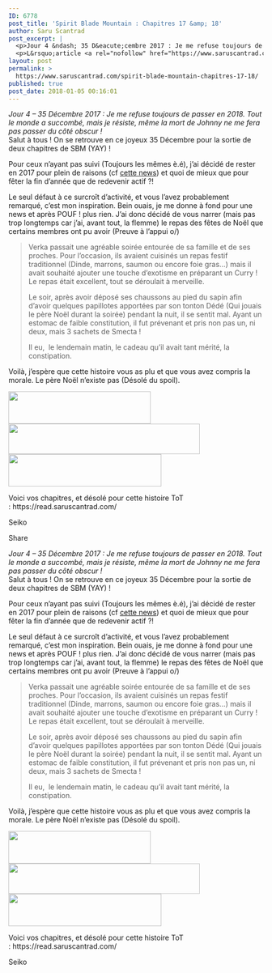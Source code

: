 ```yaml
---
ID: 6778
post_title: 'Spirit Blade Mountain : Chapitres 17 &amp; 18'
author: Saru Scantrad
post_excerpt: |
  <p>Jour 4 &ndash; 35 D&eacute;cembre 2017 : Je me refuse toujours de passer en 2018. Tout le monde a succomb&eacute;, mais je r&eacute;siste, m&ecirc;me...</p>
  <p>L&rsquo;article <a rel="nofollow" href="https://www.saruscantrad.com/spirit-blade-mountain-chapitres-17-18/">Spirit Blade Mountain : Chapitres 17 &amp; 18</a> est apparu en premier sur <a rel="nofollow" href="https://www.saruscantrad.com/">Saru Scantrad</a>.</p>
layout: post
permalink: >
  https://www.saruscantrad.com/spirit-blade-mountain-chapitres-17-18/
published: true
post_date: 2018-01-05 00:16:01
---
```

<div class="feedwordpress-gaffer-full-text"><div class="entry-inner">
<p><em>Jour 4 – 35 Décembre 2017 : Je me refuse toujours de passer en 2018. Tout le monde a succombé, mais je résiste, même la mort de Johnny ne me fera pas passer du côté obscur !<br></em>Salut à tous ! On se retrouve en ce joyeux 35 Décembre pour la sortie de deux chapitres de SBM (YAY) !</p>
<p>Pour ceux n’ayant pas suivi (Toujours les mêmes è.é), j’ai décidé de rester en 2017 pour plein de raisons (cf <a href="https://www.saruscantrad.com/rokudenashi-majutsu-chapitre-19/">cette news</a>) et quoi de mieux que pour fêter la fin d’année que de redevenir actif ?!</p>
<p>Le seul défaut à ce surcroît d’activité, et vous l’avez probablement remarqué, c’est mon inspiration. Bein ouais, je me donne à fond pour une news et après POUF ! plus rien. J’ai donc décidé de vous narrer (mais pas trop longtemps car j’ai, avant tout, la flemme) le repas des fêtes de Noël que certains membres ont pu avoir (Preuve à l’appui o/)</p>
<blockquote>
<p>Verka passait une agréable soirée entourée de sa famille et de ses proches. Pour l’occasion, ils avaient cuisinés un repas festif traditionnel (Dinde, marrons, saumon ou encore foie gras…) mais il avait souhaité ajouter une touche d’exotisme en préparant un Curry ! Le repas était excellent, tout se déroulait à merveille.</p>
<p>Le soir, après avoir déposé ses chaussons au pied du sapin afin d’avoir quelques papillotes apportées par son tonton Dédé (Qui jouais le père Noël durant la soirée) pendant la nuit, il se sentit mal. Ayant un estomac de faible constitution, il fut prévenant et pris non pas un, ni deux, mais 3 sachets de Smecta !</p>
<p>Il eu,  le lendemain matin, le cadeau qu’il avait tant mérité, la constipation.</p>
</blockquote>
<p>Voilà, j’espère que cette histoire vous as plu et que vous avez compris la morale. Le père Noël n’existe pas (Désolé du spoil).</p>
<p><img class="alignnone size-full wp-image-2173" src="https://united-subs.dearclouds.com/wp-content/uploads/2018/05/e48f9f2ed227ec45f58eadd26f849671.jpg" alt="" width="281" height="64"><img class="alignnone size-full wp-image-2174" src="https://www.saruscantrad.com/wp-content/uploads/2018/01/Screenshot_2.png" alt="" width="378" height="60" srcset="https://www.saruscantrad.com/wp-content/uploads/2018/01/Screenshot_2.png 378w, https://www.saruscantrad.com/wp-content/uploads/2018/01/Screenshot_2-300x48.png 300w" sizes="(max-width: 378px) 100vw, 378px"><img class="alignnone size-full wp-image-2175" src="https://www.saruscantrad.com/wp-content/uploads/2018/01/Screenshot_3.png" alt="" width="302" height="64" srcset="https://www.saruscantrad.com/wp-content/uploads/2018/01/Screenshot_3.png 302w, https://www.saruscantrad.com/wp-content/uploads/2018/01/Screenshot_3-300x64.png 300w" sizes="(max-width: 302px) 100vw, 302px"></p>
<p>Voici vos chapitres, et désolé pour cette histoire ToT : https://read.saruscantrad.com/</p>
<p>Seiko</p>
</div>
<div class="sharrre-container">
<span>Share</span><div id="twitter" data-url="https://www.saruscantrad.com/spirit-blade-mountain-chapitres-17-18/" data-text="Spirit Blade Mountain : Chapitres 17 &amp; 18" data-title="Tweet"></div>
<div id="facebook" data-url="https://www.saruscantrad.com/spirit-blade-mountain-chapitres-17-18/" data-text="Spirit Blade Mountain : Chapitres 17 &amp; 18" data-title="Like"></div>
<div id="googleplus" data-url="https://www.saruscantrad.com/spirit-blade-mountain-chapitres-17-18/" data-text="Spirit Blade Mountain : Chapitres 17 &amp; 18" data-title="+1"></div>
<div id="pinterest" data-url="https://www.saruscantrad.com/spirit-blade-mountain-chapitres-17-18/" data-text="Spirit Blade Mountain : Chapitres 17 &amp; 18" data-title="Pin It"></div>
</div><p><em>Jour 4 – 35 Décembre 2017 : Je me refuse toujours de passer en 2018. Tout le monde a succombé, mais je résiste, même la mort de Johnny ne me fera pas passer du côté obscur !<br></em>Salut à tous ! On se retrouve en ce joyeux 35 Décembre pour la sortie de deux chapitres de SBM (YAY) !</p>
<p>Pour ceux n’ayant pas suivi (Toujours les mêmes è.é), j’ai décidé de rester en 2017 pour plein de raisons (cf <a href="https://www.saruscantrad.com/rokudenashi-majutsu-chapitre-19/">cette news</a>) et quoi de mieux que pour fêter la fin d’année que de redevenir actif ?!</p>
<p>Le seul défaut à ce surcroît d’activité, et vous l’avez probablement remarqué, c’est mon inspiration. Bein ouais, je me donne à fond pour une news et après POUF ! plus rien. J’ai donc décidé de vous narrer (mais pas trop longtemps car j’ai, avant tout, la flemme) le repas des fêtes de Noël que certains membres ont pu avoir (Preuve à l’appui o/)</p>
<blockquote>
<p>Verka passait une agréable soirée entourée de sa famille et de ses proches. Pour l’occasion, ils avaient cuisinés un repas festif traditionnel (Dinde, marrons, saumon ou encore foie gras…) mais il avait souhaité ajouter une touche d’exotisme en préparant un Curry ! Le repas était excellent, tout se déroulait à merveille.</p>
<p>Le soir, après avoir déposé ses chaussons au pied du sapin afin d’avoir quelques papillotes apportées par son tonton Dédé (Qui jouais le père Noël durant la soirée) pendant la nuit, il se sentit mal. Ayant un estomac de faible constitution, il fut prévenant et pris non pas un, ni deux, mais 3 sachets de Smecta !</p>
<p>Il eu,  le lendemain matin, le cadeau qu’il avait tant mérité, la constipation.</p>
</blockquote>
<p>Voilà, j’espère que cette histoire vous as plu et que vous avez compris la morale. Le père Noël n’existe pas (Désolé du spoil).</p>
<p><img class="alignnone size-full wp-image-2173" src="https://united-subs.dearclouds.com/wp-content/uploads/2018/05/e48f9f2ed227ec45f58eadd26f849671.jpg" alt="" width="281" height="64"><img class="alignnone size-full wp-image-2174" src="https://www.saruscantrad.com/wp-content/uploads/2018/01/Screenshot_2.png" alt="" width="378" height="60" srcset="https://www.saruscantrad.com/wp-content/uploads/2018/01/Screenshot_2.png 378w, https://www.saruscantrad.com/wp-content/uploads/2018/01/Screenshot_2-300x48.png 300w" sizes="(max-width: 378px) 100vw, 378px"><img class="alignnone size-full wp-image-2175" src="https://www.saruscantrad.com/wp-content/uploads/2018/01/Screenshot_3.png" alt="" width="302" height="64" srcset="https://www.saruscantrad.com/wp-content/uploads/2018/01/Screenshot_3.png 302w, https://www.saruscantrad.com/wp-content/uploads/2018/01/Screenshot_3-300x64.png 300w" sizes="(max-width: 302px) 100vw, 302px"></p>
<p>Voici vos chapitres, et désolé pour cette histoire ToT : https://read.saruscantrad.com/</p>
<p>Seiko</p></div>